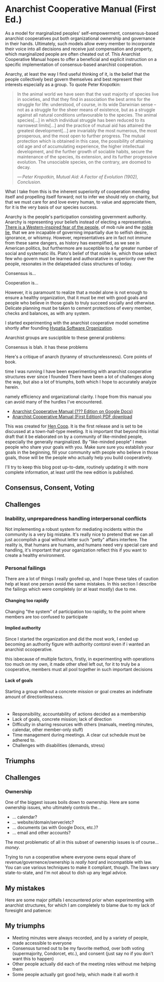 # Anarchist Cooperative Manual (First Ed.)

As a model for marginalized peoples' self-empowerment, consensus-based anarchist
cooperatives put both organizational ownership and governance in their hands. Ultimately,
such models allow every member to incorporate their voice into all decisions and receive
just compensation and property, which marginalized people are often cheated out of. This
Anarchist Cooperative Manual hopes to offer a beneficial and explicit instruction on
a specific implementation of consensus-based anarchist cooperation.

Anarchy, at least the way I find useful thinking of it, is the belief that the people
collectively best govern themselves and best represent their interests especially as
a group. To quote Peter Kropotkin:

<blockquote>
In the animal world we have seen that the vast majority of species live in societies,
and that they find in association the best arms for the struggle for life: understood,
of course, in its wide Darwinian sense – not as a struggle for the sheer means of
existence, but as a struggle against all natural conditions unfavourable to the species.
The animal species[...] in which individual struggle has been reduced to its narrowest
limits[...] and the practice of mutual aid has attained the greatest development[...]
are invariably the most numerous, the most prosperous, and the most open to further
progress. The mutual protection which is obtained in this case, the possibility of
attaining old age and of accumulating experience, the higher intellectual development,
and the further growth of sociable habits, secure the maintenance of the species,
its extension, and its further progressive evolution. The unsociable species, on the
contrary, are doomed to decay.

<cite>— Peter Kropotkin, Mutual Aid: A Factor of Evolution (1902), Conclusion.</cite>
</blockquote>

What I take from this is the inherent superiority of cooperation mending itself and
propelling itself forward; not to infer we should rely on charity, but that we must
care for and love every human, to value and appreciate them, for it is the very basis
of our species success.

Anarchy is the people's participation consisting government authority. Anarchy is
representing your beliefs instead of electing a representative. [There is a Western-inspired
fear of the people](https://www.opendemocracy.net/barry-hindess/against-concept-of-populism),
of mob rule and the [noble lie](https://en.wikipedia.org/wiki/Noble_lie),
that we are incapable of governing impartially due to selfish desire, ignorance, 
or whismsy. However, representatives are in fact not immune from these same dangers, as
history has exemplified, as we see in American politics, but furthermore are suceptible
to a far greater number of social and systematic ills. Plato's belief of that noble lie,
which those select few who govern must be learned and authoratative in superiority over
the people, resonates in the delapetaded class structures of today.

Consensus is...

Cooperation is...

However, it is paramount to realize that a model alone is not enough to ensure a healthy
organization, that it must be met with good goals and people who believe in those goals
to truly succeed socially and otherwise. Delicate planning must be taken to cement
protections of every member, checks and balances, as with any system.

I started experimenting with the anarchist cooperative model sometime
shortly after founding [Hypatia Software Organization](http://hypatiasoftware.org/).

Anarchist groups are susciptible to these general problems:

Consensus is blah. it has these problems

Here's a critique of anarch (tyranny of structurelessness). Core points of book.

time I was running
I have been experimenting with anarchist cooperative structures
ever since I founded
 There have been a lot
of challenges along the way, but also a lot of triumphs, both which I hope to accurately
analyze herein.

namely efficiency and organizational clarity. I hope from
this manual you can avoid many of the hurdles I've encountered.

  * [Anarchist Cooperative Manual (??? Edition on Google Docs)](https://docs.google.com/document/d/1c4MC0se1ZEo7U-sVYCyS9JDbQLPJ9dJsIa-pMwZgSxY/edit?usp=sharing)
  * [Anarchist Cooperative Manual (First Edition) PDF download](anarchist-cooperative-manual-first-ed.pdf)

This was created for [Hen Coop](http://hencoop.org). It is the first release and is set
to be discussed at a town-hall-type meeting. It is important that beyond this initial draft
that it be elaborated on by a community of like-minded people, especially the generally
marginalized. By "like-minded people" I mean people who share your goals with you. Make sure
sure you establish your goals in the beginning, fill your community with people who
believe in those goals, those will be the people who actually help you build cooperatively.

I'll try to keep this blog post up-to-date, routinely updating it with more complete
information, at least until the new edition is published.

## Consensus, Consent, Voting

## Challenges

### Inability, unpreparedness handling interpersonal conflicts

Not implementing a robust system for mediating incidents within the community is a
very big mistake. It's really nice to pretend that we can all just accomplish a goal
without letter such "petty" affairs interfere. The reality is, that humans are humans,
and humans need very special care and handling, it's important that your oganization
reflect this if you want to create a healthy environment.

### Personal failings

There are a lot of things I really goofed up, and I hope these tales of caution help
at least one person avoid the same mistakes. In this section I describe the failings
which were completely (or at least mostly) due to me.

#### Changing too rapidly

Changing "the system" of participation too rapidly, to the point where members are too confused to participate

#### Implied authority

Since I started the organization and did the most work, I ended up becoming
an authority figure with authority contorol even if i wanted an anarchist ocooperative.

this isbecause of multiple factors, firstly, in experimenting with
operations too much on my own, it made other sfeel left out, for it to truly
be a cooperative, members must all pool together in such important decisions

#### Lack of goals

Starting a group without a concrete mission or goal creates an indefinate
amount of directionlessness.

#
  * Responsibility, accountability of actions decided as a membership
  * Lack of goals, concrete mission; lack of direction
  * Difficulty in sharing resources with others (manuals, meeting minutes, calendar, other member-only stuff)
  * Time management during meetings. A clear cut schedule must be adhered to.
  * Challenges with disabilities (demands, stress)

## Triumphs


## Challenges

### Ownership

One of the biggest issues boils down to ownership. Here are some ownership issues,
who ultimately controls the...

  * ... calendar?
  * ... website/domain/server/etc?
  * ... documents (as with Google Docs, etc.)?
  * ... email and other accounts?

The most problematic of all in this subset of ownership issues is of course... *money*.

Trying to run a cooperative where everyone owns equal share of revenue/governence/ownership is
_really hard_ and incompatible with law. You can use various techniques to make it compliant,
though. The laws vary state-to-state, and I'm not about to dish up any legal advice.

## My mistakes

Here are some major pitfalls I encountered prior when experimenting with anarchist structures,
for which I am completely to blame due to my lack of foresight and patience:
## My triumphs

  * Meeting minutes were always recorded, and by a variety of people, made accessible to everyone
  * Consensus turned out to be my favorite method, over both voting (supermajority, Condorcet, etc.),
    and consent (just say no if you don't want this to happen)
  * Other people actually did each of the meeting roles without me helping them
  * Some people actually got good help, which made it all worth it
